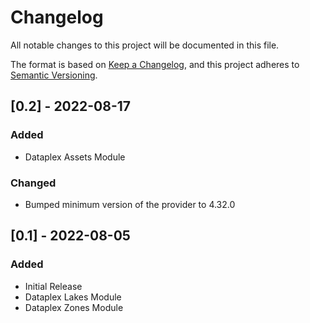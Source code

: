 # Changelog
All notable changes to this project will be documented in this file.

The format is based on [Keep a Changelog](https://keepachangelog.com/en/1.0.0/),
and this project adheres to [Semantic Versioning](https://semver.org/spec/v2.0.0.html).

## [0.2] - 2022-08-17
### Added
- Dataplex Assets Module

### Changed
- Bumped minimum version of the provider to 4.32.0

## [0.1] - 2022-08-05
### Added
- Initial Release
- Dataplex Lakes Module
- Dataplex Zones Module
